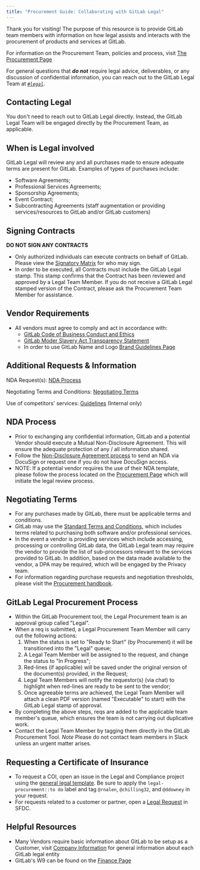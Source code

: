 ```yaml
---
title: "Procurement Guide: Collaborating with GitLab Legal"
---
```


Thank you for visiting! The purpose of this resource is to provide GitLab team members with information on how legal assists and interacts with the procurement of products and services at GitLab.

For information on the Procurement Team, policies and process, visit [The Procurement Page](/handbook/finance/procurement/)

For general questions that ***do not*** require legal advice, deliverables, or any discussion of confidential information, you can reach out to the GitLab Legal Team at *[`#legal`](https://gitlab.slack.com/archives/legal)*.

## Contacting Legal

You don't need to reach out to GitLab Legal directly. Instead, the GitLab Legal Team will be engaged directly by the Procurement Team, as applicable.

## When is Legal involved

GitLab Legal will review any and all purchases made to ensure adequate terms are present for GitLab. Examples of types of purchases include:

- Software Agreements;
- Professional Services Agreements;
- Sponsorship Agreements;
- Event Contract;
- Subcontracting Agreements (staff augmentation or providing services/resources to GitLab and/or GitLab customers)

## Signing Contracts

**DO NOT SIGN ANY CONTRACTS**

- Only authorized individuals can execute contracts on behalf of GitLab. Please view the [Signatory Matrix](/handbook/finance/authorization-matrix/#authorization-matrix) for who may sign.
- In order to be executed, all Contracts must include the GitLab Legal stamp. This stamp confirms that the Contract has been reviewed and approved by a Legal Team Member. If you do not receive a GitLab Legal stamped version of the Contract, please ask the Procurement Team Member for assistance.

## Vendor Requirements

- All vendors must agree to comply and act in accordance with:
    - [GitLab Code of Business Conduct and Ethics](https://ir.gitlab.com/static-files/7d8c7eb3-cb17-4d68-a607-1b7a1fa1c95d)
    - [GitLab Moder Slavery Act Transparency Statement](/handbook/legal/modern-slavery-act-transparency-statement/)
    - In order to use GitLab Name and Logo [Brand Guidelines Page](/handbook/marketing/brand-and-product-marketing/brand/brand-activation/trademark-guidelines/)


## Additional Requests & Information

NDA Request(s): [NDA Process](/handbook/legal/procurement-guide-collaborating-with-gitlab-legal/#nda-process)

Negotiating Terms and Conditions: [Negotiating Terms](/handbook/legal/procurement-guide-collaborating-with-gitlab-legal/#negotiating-terms)

Use of competitors' services: [Guidelines](https://internal.gitlab.com/handbook/legal-and-corporate-affairs/legal-and-compliance/productguidance/?redirected-from=internal-handbook.gitlab.io#guidelines-for-use-of-competitors-services-to-gain-competitive-intelligence) (Internal only)

## NDA Process

- Prior to exchanging any confidential information, GitLab and a potential Vendor should execute a Mutual Non-Disclosure Agreement. This will ensure the adequate protection of any / all information shared.
- Follow the [Non-Disclosure Agreement process](/handbook/legal/NDA/) to send an NDA via DocuSign or request one if you do not have DocuSign access.
- NOTE: If a potential vendor requires the use of their NDA template, please follow the process located on the [Procurement Page](/handbook/finance/procurement/) which will initiate the legal review process.

## Negotiating Terms

- For any purchases made by GitLab, there must be applicable terms and conditions.
- GitLab may use the [Standard Terms and Conditions](/handbook/finance/procurement/vendor-guidelines/#standard-vendor-terms-and-conditions), which includes terms related to purchasing both software and/or professional services.
- In the event a vendor is providing services which include accessing, processing or controlling GitLab data, the GitLab Legal team may require the vendor to provide the list of sub-processors relevant to the services provided to GitLab. In addition, based on the data made available to the vendor, a DPA may be required, which will be engaged by the Privacy team.
- For information regarding purchase requests and negotiation thresholds, please visit the [Procurement handbook](/handbook/finance/procurement/).

## GitLab Legal Procurement Process

- Within the GitLab Procurement tool, the Legal Procurement team is an approval group called "Legal".
- When a req is submitted, a Legal Procurement Team Member will carry out the following actions:
    1. When the status is set to "Ready to Start" (by Procurement) it will be transitioned into the "Legal" queue;
    1. A Legal Team Member will be assigned to the request, and change the status to "In Progress";
    1. Red-lines (if applicable) will be saved under the original version of the document(s) provided, in the Request;
    1. Legal Team Members will notify the requestor(s) (via chat) to highlight when red-lines are ready to be sent to the vendor;
    1. Once agreeable terms are achieved, the Legal Team Member will attach a clean PDF version (named "Executable" to start) with the GitLab Legal stamp of approval.
- By completing the above steps, reqs are added to the applicable team member's queue, which ensures the team is not carrying out duplicative work.
- Contact the Legal Team Member by tagging them directly in the GitLab Procurement Tool. *Note* Please do not contact team members in Slack unless an urgent matter arises.

## Requesting a Certificate of Insurance

- To request a COI, open an issue in the Legal and Compliance project using the [general legal template](https://gitlab.com/gitlab-com/legal-and-compliance/-/issues/new?issuable_template=general-legal-template&_gl=1*1aumr6r*_ga*MTc1Mjg0Mzg3NS4xNjc1NzE0NjA5*_ga_ENFH3X7M5Y*MTY3NjQ4OTU3Ny4xMC4xLjE2NzY0ODk2ODkuMC4wLjA). Be sure to apply the `legal-procurement::to do` label and tag `@rnalen`, `@chilling32`, and `@ddowney` in your request.
- For requests related to a customer or partner, open a [Legal Request](/handbook/legal/customer-negotiations/#how-to-reach-legal) in SFDC.

## Helpful Resources

- Many Vendors require basic information about GitLab to be setup as a Customer, visit [Company Information](https://gitlab.com/gitlab-com/finance/wikis/company-information) for general information about each GitLab legal entity
- GitLab's W9 can be found on the [Finance Page](/handbook/finance/#forms)
